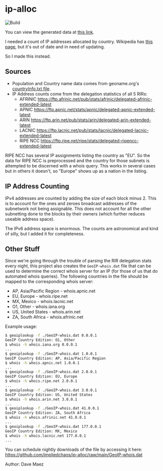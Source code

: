 # ip-alloc

![Build](https://img.shields.io/github/workflow/status/impliedchaos/ip-alloc/IP%20Allocation%20data%20build?logo=github)

You can view the generated data at [this link](https://impliedchaos.github.io/ip-alloc/).

I needed a count of IP addresses allocated by country.  Wikipedia has [this page](https://en.wikipedia.org/wiki/List_of_countries_by_IPv4_address_allocation),
but it's out of date and in need of updating.

So I made this instead.

## Sources

* Population and Country name data comes from geoname.org's [countryInfo.txt file](https://download.geonames.org/export/dump/countryInfo.txt).
* IP Address counts come from the delegation statistics of all 5 RIRs:
  * AFRINIC <https://ftp.afrinic.net/pub/stats/afrinic/delegated-afrinic-extended-latest>
  * APNIC <https://ftp.apnic.net/stats/apnic/delegated-apnic-extended-latest>
  * ARIN <https://ftp.arin.net/pub/stats/arin/delegated-arin-extended-latest>
  * LACNIC <https://ftp.lacnic.net/pub/stats/lacnic/delegated-lacnic-extended-latest>
  * RIPE NCC <https://ftp.ripe.net/ripe/stats/delegated-ripencc-extended-latest>

RIPE NCC has several IP assignments listing the country as "EU".  So the data for RIPE NCC is preprocessed and the country for those subnets is attempted to be discerned with a whois query.  This works in several cases but in others it doesn't, so "Europe" shows up as a nation in the listing.

## IP Address Counting

IPv4 addresses are counted by adding the size of each block minus 2.  This is to account for the ones and zeroes broadcast addresses of the subnetwork not being assignable.  This does not account for all the other subnetting done to the blocks by their owners (which further reduces useable address space).

The IPv6 address space is enormous.  The counts are astronomical and kind of silly, but I added it for completeness.

## Other Stuff

Since we're going through the trouble of parsing the RIR delegation stats every night, this project also creates the `GeoIP-whois.dat` file that can be used to determine the correct whois server for an IP (for those of us that do automated whois queries).  The following countries in the file should be mapped to the corresponding whois server:

* AP, Asia/Pacific Region - whois.apnic.net
* EU, Europe - whois.ripe.net
* MX, Mexico - whois.lacnic.net
* O1, Other - whois.iana.org
* US, United States - whois.arin.net
* ZA, South Africa - whois.afrinic.net

Example usage: 

```bash
$ geoiplookup -f ./GeoIP-whois.dat 0.0.0.1
GeoIP Country Edition: O1, Other
$ whois -h whois.iana.org 0.0.0.1
...
$ geoiplookup -f ./GeoIP-whois.dat 1.0.0.1
GeoIP Country Edition: AP, Asia/Pacific Region
$ whois -h whois.apnic.net 1.0.0.1
...
$ geoiplookup -f ./GeoIP-whois.dat 2.0.0.1
GeoIP Country Edition: EU, Europe
$ whois -h whois.ripe.net 2.0.0.1
...
$ geoiplookup -f ./GeoIP-whois.dat 3.0.0.1
GeoIP Country Edition: US, United States
$ whois -h whois.arin.net 3.0.0.1
...
$ geoiplookup -f ./GeoIP-whois.dat 41.0.0.1
GeoIP Country Edition: ZA, South Africa
$ whois -h whois.afrinic.net 41.0.0.1
...
$ geoiplookup -f ./GeoIP-whois.dat 177.0.0.1
GeoIP Country Edition: MX, Mexico
$ whois -h whois.lacnic.net 177.0.0.1
...

```

You can schedule nightly downloads of the file by accessing it here: <https://github.com/impliedchaos/ip-alloc/raw/main/GeoIP-whois.dat>

Author: Dave Maez
